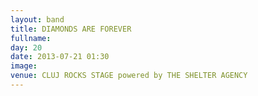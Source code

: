 ```yaml
---
layout: band
title: DIAMONDS ARE FOREVER
fullname: 
day: 20
date: 2013-07-21 01:30
image: 
venue: CLUJ ROCKS STAGE powered by THE SHELTER AGENCY
---
```



